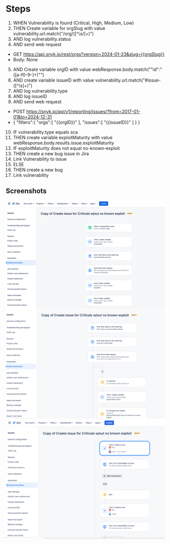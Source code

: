# Steps
1. WHEN Vulnerability is found (Critical, High, Medium, Low)
2. THEN Create variable for orgSlug with value vulnerability.url.match("\/org\/([^\s\/]+)")
3. AND log vulnerability.status
4. AND send web request
- GET https://api.snyk.io/rest/orgs?version=2024-01-23&slug={{orgSlug}}
- Body: None
5. AND Create variable orgID with value webResponse.body.match("\"id\":\"([a-f0-9-]+)\"")
6. AND create variable issueID with value vulnerability.url.match("#issue-([^\\s]+)")
7. AND log vulnerability.type
8. AND log issueID
9. AND send web request
- POST https://snyk.io/api/v1/reporting/issues/?from=2017-01-01&to=2024-12-31
- {
   "filters":{
      "orgs":[
         "{{orgID}}"
      ],
      "issues":[
          "{{issueID}}"
      ]
   }
}
10. IF vulnerability.type equals sca
11. THEN create variable exploitMaturity with value webResponse.body.results.issue.exploitMaturity
12. IF exploitMaturity does not equal no-known-exploit
13. THEN create a new bug issue in Jira
14. Link Vulnerability to issue
15. ELSE
16. THEN create a new bug
17. Link vulnerability



## Screenshots
![Screenshot](Screenshot_1.png)
![Screenshot](Screenshot_2.png)
![Screenshot](Screenshot_3.png)